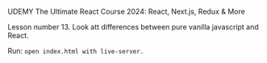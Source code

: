 UDEMY The Ultimate React Course 2024: React, Next.js, Redux & More

Lesson number 13.
Look att differences between pure vanilla javascript and React.

Run: ``open index.html with live-server.``

